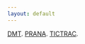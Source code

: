 ```yaml
---
layout: default
---
```


<!-- ![Octocat](https://raw.githubusercontent.com/s4dhulabs/vimana-framework/main/resources/imgs/vimana1.png)
-->
<!--<img src="https://raw.githubusercontent.com/s4dhulabs/vimana-framework/main/resources/imgs/vimana1.png" alt="alt text" width="900" height="600">
-->


[DMT](./dmt_pocs.html).
[PRANA](./prana_pocs.html).
[TICTRAC](./tictrac_pocs.html).

